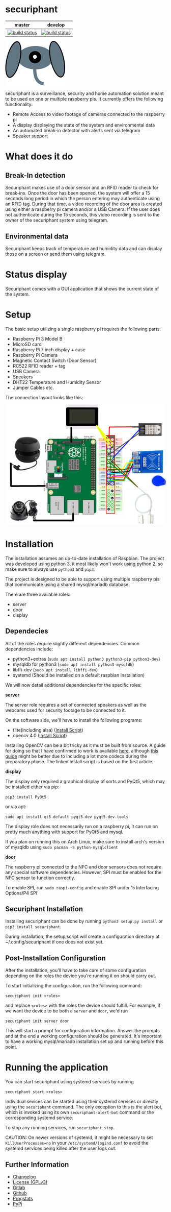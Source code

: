 # securiphant

|master|develop|
|:----:|:-----:|
|[![build status](https://gitlab.namibsun.net/namibsun/python/securiphant/badges/master/build.svg)](https://gitlab.namibsun.net/namibsun/python/securiphant/commits/master)|[![build status](https://gitlab.namibsun.net/namibsun/python/securiphant/badges/develop/build.svg)](https://gitlab.namibsun.net/namibsun/python/securiphant/commits/develop)|

![Logo](resources/logo/logo-readme.png)

securiphant is a surveillance, security and home automation solution
meant to be used on one or multiple raspberry pis.
It currently offers the following functionality:

* Remote Access to video footage of cameras connected to the raspberry pi
* A display displaying the state of the system and environmental data
* An automated break-in detector with alerts sent via telegram
* Speaker support

# What does it do

## Break-In detection

Securiphant makes use of a door sensor and an RFID reader to check
for break-ins. Once the door has been opened, the system will
offer a 15 seconds long period in which the person entering may
authenticate using an RFID tag. During that time, a video
recording of the door area is created using either a
raspberry pi camera and/or a USB Camera. If the user does not
authenticate during the 15 seconds, this video recording
is sent to the owner of the securiphant system using telegram.

## Environmental data

Securiphant keeps track of temperature and humidity data and can
display those on a screen or send them using telegram.

# Status display

Securiphant comes with a GUI application that shows the current state
of the system.

# Setup

The basic setup utilizing a single raspberry pi requires the following parts:

* Raspberry Pi 3 Model B
* MicroSD card
* Raspberry Pi 7 inch display + case
* Raspberry Pi Camera
* Magnetic Contact Switch (Door Sensor)
* RC522 RFID reader + tag
* USB Camera
* Speakers
* DHT22 Temperature and Humidity Sensor
* Jumper Cables etc.

The connection layout looks like this:

![Logo](resources/layout.png)

# Installation

The installation assumes an up-to-date installation of Raspbian.
The project was developed using python 3, it most likely won't
work using python 2, so make sure to always use ```python3```
and ```pip3```.

The project is designed to be able to support using multiple raspberry pis
that communicate using a shared mysql/mariadb database.

There are three available roles:

* server
* door
* display

## Dependecies

All of the roles require slightly different dependencies. Common dependencies
include:

* python3+extras (```sudo apt install python3 python3-pip python3-dev```)
* mysqldb for python3 (```sudo apt install python3-mysqldb```)
* libffi-dev (```sudo apt install libffi-dev```)
* systemd (Should be installed on a default raspbian installation)

We will now detail additional dependencies for the specific roles:

**server**

The server role requires a set of connected speakers as well as the webcams 
used for security footage to be connected to it.

On the software side, we'll have to install the following programs:

* flite(including alsa) ([Install Script](resources/scripts/install-flite.sh))
* opencv 4.0 ([Install Script](resources/scripts/install-opencv.sh))

Installing OpenCV can be a bit tricky as it must be built from source.
A guide for doing so that I have confirmed to work is available
[here](https://www.pyimagesearch.com/2018/09/26/install-opencv-4-on-your-raspberry-pi/),
although [this guide](https://www.learnopencv.com/install-opencv-4-on-raspberry-pi/) might
be better due to including a lot more codecs during the preparatory phase.
The linked install script is based on the first article.

**display**

The display only required a graphical display of sorts and PyQt5, which may
be installed either via pip:

```pip3 install PyQt5```

or via apt:

```sudo apt install qt5-default pyqt5-dev pyqt5-dev-tools```

The display role does not necessarily run on a raspberry pi, it can run on
pretty much anything with support for PyQt5 and mysql.

If you plan on running this on Arch Linux, make sure to install arch's version
of mysqldb using ```sudo pacman -S python-mysqlclient```

**door**

The raspberry pi connected to the NFC and door sensors does not require
any special software dependencies. However, SPI must be enabled for the
NFC sensor to function correctly.

To enable SPI, run ```sudo raspi-config``` and enable SPI under
'5 Interfacing Options/P4 SPI'

## Securiphant Installation

Installing securiphant can be done by running ```python3 setup.py install```
or ```pip3 install securiphant```.

During installation, the setup script will create a configuration directory
at ~/.config/securiphant if one does not exist yet.


## Post-Installation Configuration

After the installation, you'll have to take care of some configuration
depending on the roles the device you're running it on should carry out.

To start initializing the configuration, run the following command:

```securiphant init <roles>```

and replace ```<roles>``` with the roles the device should fulfill. For example,
if we want the device to be both a ```server``` and ```door```, we'd run

```securiphant init server door```

This will start a prompt for configuration information. Answer the prompts and
at the end a working configuration should be generated. It's important to have
a working mysql/mariadb installation set up and running before this point.

# Running the application

You can start securiphant using systemd services by running

```securiphant start <roles>```

Individual sevices can be started using their systemd services or directly
using the ```securiphant``` command. The only exception to this is the 
alert bot, which is invoked using its own ```securiphant-alert-bot``` command
or the corresponding systemd service.

To stop any running services, run ```securiphant stop```.

CAUTION: On newer versions of systemd, it might be necessary to
set ```KillUserProcesses=no``` in your ```/etc/systemd/logind.conf```
to avoid the systemd services being killed after the user logs out.

## Further Information

* [Changelog](CHANGELOG)
* [License (GPLv3)](LICENSE)
* [Gitlab](https://gitlab.namibsun.net/namibsun/python/securiphant)
* [Github](https://github.com/namboy94/securiphant)
* [Progstats](https://progstats.namibsun.net/projects/securiphant)
* [PyPi](https://pypi.org/project/securiphant)
